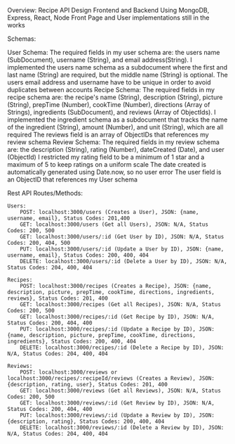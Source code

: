 Overview:
Recipe API Design Frontend and Backend
Using MongoDB, Express, React, Node
Front Page and User implementations still in the works

Schemas:

User Schema:
    The required fields in my user schema are: the users name (SubDocument), username (String), and email address(String).
    I implemented the users name schema as a subdocument where the first and last name (String) are required, but the middle name (String) is optional.
    The users email address and username have to be unique in order to avoid duplicates between accounts
Recipe Schema:
    The required fields in my recipe schema are: the recipe's name (String), description (String), picture (String), prepTime (Number), cookTime (Number), directions (Array of Strings), ingredients (SubDocument), and reviews (Array of ObjectIds).
    I implemented the ingredient schema as a subdocument that tracks the name of the ingredient (String), amount (Number), and unit (String), which are all required
    The reviews field is an array of ObjectIDs that references my review schema
Review Schema:
    The required fields in my review schema are: the description (String), rating (Number), dateCreated (Date), and user (ObjectId)
    I restricted my rating field to be a minimum of 1 star and a maximum of 5 to keep ratings on a uniform scale
    The date created is automatically generated using Date.now, so no user error
    The user field is an ObjectID that references my User schema

Rest API Routes/Methods:

    Users:
        POST: localhost:3000/users (Creates a User), JSON: {name, username, email}, Status Codes: 201,400
        GET: localhost:3000/users (Get all Users), JSON: N/A, Status Codes: 200, 500
        GET: localhost:3000/users/:id (Get User by ID), JSON: N/A, Status Codes: 200, 404, 500
        PUT: localhost:3000/users/:id (Update a User by ID), JSON: {name, username, email}, Status Codes: 200, 400, 404
        DELETE: localhost:3000/users/:id (Delete a User by ID), JSON: N/A, Status Codes: 204, 400, 404

    Recipes:
        POST: localhost:3000/recipes (Creates a Recipe), JSON: {name, description, picture, prepTime, cookTime, directions, ingredients, reviews}, Status Codes: 201, 400
        GET: localhost:3000/recipes (Get all Recipes), JSON: N/A, Status Codes: 200, 500
        GET: localhost:3000/recipes/:id (Get Recipe by ID), JSON: N/A, Status Codes: 200, 404, 400
        PUT: localhost:3000/recipes/:id (Update a Recipe by ID), JSON: {name, description, picture, prepTime, cookTime, directions, ingredients}, Status Codes: 200, 400, 404
        DELETE: localhost:3000/recipes/:id (Delete a Recipe by ID), JSON: N/A, Status Codes: 204, 400, 404

    Reviews:
        POST: localhost:3000/reviews or localhost:3000/recipes/:recipeId/reviews (Creates a Review), JSON: {description, rating, user}, Status Codes: 201, 400
        GET: localhost:3000/reviews (Get all Reviews), JSON: N/A, Status Codes: 200, 500
        GET: localhost:3000/reviews/:id (Get Review by ID), JSON: N/A, Status Codes: 200, 404, 400
        PUT: localhost:3000/reviews/:id (Update a Review by ID), JSON: {description, rating}, Status Codes: 200, 400, 404
        DELETE: localhost:3000/reviews/:id (Delete a Review by ID), JSON: N/A, Status Codes: 204, 400, 404 

